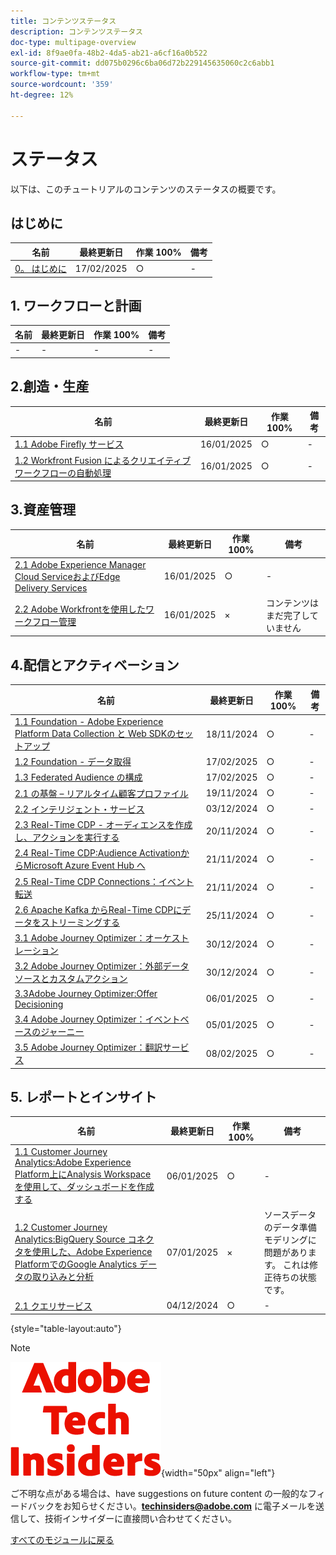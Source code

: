 ```yaml
---
title: コンテンツステータス
description: コンテンツステータス
doc-type: multipage-overview
exl-id: 8f9ae0fa-48b2-4da5-ab21-a6cf16a0b522
source-git-commit: dd075b0296c6ba06d72b229145635060c2c6abb1
workflow-type: tm+mt
source-wordcount: '359'
ht-degree: 12%

---
```


# ステータス

以下は、このチュートリアルのコンテンツのステータスの概要です。

## はじめに

| 名前 | 最終更新日 | 作業 100% | 備考 |
| ---------------------- | ------------ | ------------ |------------ |
| [0。 はじめに ](./modules/getting-started/gettingstarted/getting-started.md) | 17/02/2025 | ○ | - |

## 1. ワークフローと計画

| 名前 | 最終更新日 | 作業 100% | 備考 |
| ---------------------- | ------------ | ------------ |------------ |
| - | - | - | - |

## 2.創造・生産

| 名前 | 最終更新日 | 作業 100% | 備考 |
| ---------------------- | ------------ | ------------ |------------ |
| [1.1 Adobe Firefly サービス ](./modules/creation-production/module1.1/firefly-services.md) | 16/01/2025 | ○ | - |
| [1.2 Workfront Fusion によるクリエイティブワークフローの自動処理 ](./modules/creation-production/module1.2/automation.md) | 16/01/2025 | ○ | - |


## 3.資産管理

| 名前 | 最終更新日 | 作業 100% | 備考 |
| ---------------------- | ------------ | ------------ |------------ |
| [2.1 Adobe Experience Manager Cloud ServiceおよびEdge Delivery Services](./modules/asset-mgmt/module2.1/aemcs.md) | 16/01/2025 | ○ | - |
| [2.2 Adobe Workfrontを使用したワークフロー管理 ](./modules/asset-mgmt/module2.2/workfront.md) | 16/01/2025 | × | コンテンツはまだ完了していません |

## 4.配信とアクティベーション

| 名前 | 最終更新日 | 作業 100% | 備考 |
| ---------------------- | ------------ | ------------ |------------ |
| [1.1 Foundation - Adobe Experience Platform Data Collection と Web SDKのセットアップ ](./modules/delivery-activation/datacollection/dc1.1/data-ingestion-launch-web-sdk.md) | 18/11/2024 | ○ | - |
| [1.2 Foundation - データ取得 ](./modules/delivery-activation/datacollection/dc1.2/data-ingestion.md) | 17/02/2025 | ○ | - |
| [1.3 Federated Audience の構成 ](./modules/delivery-activation/datacollection/dc1.3/fac.md) | 17/02/2025 | ○ | - |
| [2.1 の基盤 – リアルタイム顧客プロファイル ](./modules/delivery-activation/rtcdp-b2c/rtcdpb2c-1/real-time-customer-profile.md) | 19/11/2024 | ○ | - |
| [2.2 インテリジェント・サービス ](./modules/delivery-activation/rtcdp-b2c/rtcdpb2c-2/intelligent-services.md) | 03/12/2024 | ○ | - |
| [2.3 Real-Time CDP - オーディエンスを作成し、アクションを実行する ](./modules/delivery-activation/rtcdp-b2c/rtcdpb2c-3/real-time-cdp-build-a-segment-take-action.md) | 20/11/2024 | ○ | - |
| [2.4 Real-Time CDP:Audience ActivationからMicrosoft Azure Event Hub へ ](./modules/delivery-activation/rtcdp-b2c/rtcdpb2c-4/segment-activation-microsoft-azure-eventhub.md) | 21/11/2024 | ○ | - |
| [2.5 Real-Time CDP Connections：イベント転送 ](./modules/delivery-activation/rtcdp-b2c/rtcdpb2c-5/aep-data-collection-ssf.md) | 21/11/2024 | ○ | - |
| [2.6 Apache Kafka からReal-Time CDPにデータをストリーミングする ](./modules/delivery-activation/rtcdp-b2c/rtcdpb2c-6/aep-apache-kafka.md) | 25/11/2024 | ○ | - |
| [3.1 Adobe Journey Optimizer：オーケストレーション ](./modules/delivery-activation/ajo-b2c/ajob2c-1/journey-orchestration-create-account.md) | 30/12/2024 | ○ | - |
| [3.2 Adobe Journey Optimizer：外部データソースとカスタムアクション ](./modules/delivery-activation/ajo-b2c/ajob2c-2/journey-orchestration-external-weather-api-sms.md) | 30/12/2024 | ○ | - |
| [3.3Adobe Journey Optimizer:Offer Decisioning](./modules/delivery-activation/ajo-b2c/ajob2c-3/offer-decisioning.md) | 06/01/2025 | ○ | - |
| [3.4 Adobe Journey Optimizer：イベントベースのジャーニー](./modules/delivery-activation/ajo-b2c/ajob2c-4/journeyoptimizer.md) | 05/01/2025 | ○ | - |
| [3.5 Adobe Journey Optimizer：翻訳サービス ](./modules/delivery-activation/ajo-b2c/ajob2c-5/ajotranslationsvcs.md) | 08/02/2025 | ○ | - |

## 5. レポートとインサイト

| 名前 | 最終更新日 | 作業 100% | 備考 |
| ---------------------- | ------------ | ------------ |------------ |
| [1.1 Customer Journey Analytics:Adobe Experience Platform上にAnalysis Workspaceを使用して、ダッシュボードを作成する ](./modules/reporting-insights/cja-b2c/cjab2c-1/customer-journey-analytics-build-a-dashboard.md) | 06/01/2025 | ○ | - |
| [1.2 Customer Journey Analytics:BigQuery Source コネクタを使用した、Adobe Experience PlatformでのGoogle Analytics データの取り込みと分析 ](./modules/reporting-insights/cja-b2c/cjab2c-2/customer-journey-analytics-bigquery-gcp.md) | 07/01/2025 | × | ソースデータのデータ準備モデリングに問題があります。 これは修正待ちの状態です。 |
| [2.1 クエリサービス ](./modules/reporting-insights/datadistiller/dd-1/query-service.md) | 04/12/2024 | ○ | - |

{style="table-layout:auto"}

>[!NOTE]
>
>![ 技術インサイダー ](./assets/images/techinsiders.png){width="50px" align="left"}
>
>ご不明な点がある場合は、have suggestions on future content の一般的なフィードバックをお知らせください。**techinsiders@adobe.com** に電子メールを送信して、技術インサイダーに直接問い合わせてください。

[すべてのモジュールに戻る](./overview.md)
